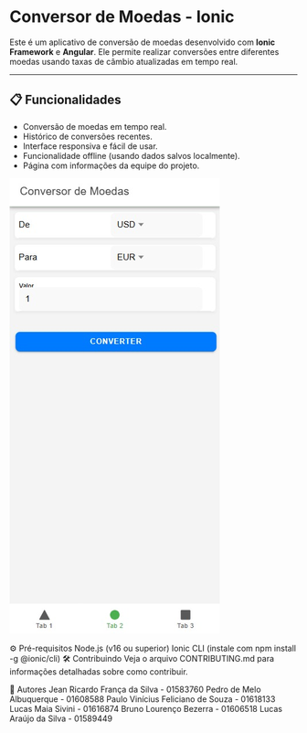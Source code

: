 # Conversor de Moedas - Ionic



Este é um aplicativo de conversão de moedas desenvolvido com **Ionic Framework** e **Angular**. Ele permite realizar conversões entre diferentes moedas usando taxas de câmbio atualizadas em tempo real.

---

## 📋 Funcionalidades

- Conversão de moedas em tempo real.
- Histórico de conversões recentes.
- Interface responsiva e fácil de usar.
- Funcionalidade offline (usando dados salvos localmente).
- Página com informações da equipe do projeto.

![ConversorDeMoedas](image/conversor.jpeg)

⚙️ Pré-requisitos
Node.js (v16 ou superior)
Ionic CLI (instale com npm install -g @ionic/cli)
🛠️ Contribuindo
Veja o arquivo CONTRIBUTING.md para informações detalhadas sobre como contribuir.

👥 Autores
Jean Ricardo França da Silva - 01583760
Pedro de Melo Albuquerque - 01608588
Paulo Vinícius Feliciano de Souza - 01618133
Lucas Maia Sivini - 01616874
Bruno Lourenço Bezerra - 01606518
Lucas Araújo da Silva - 01589449



